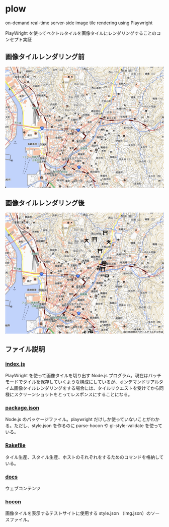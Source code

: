 # plow
on-demand real-time server-side image tile rendering using Playwright

PlayWright を使ってベクトルタイルを画像タイルにレンダリングすることのコンセプト実証

## 画像タイルレンダリング前

[![](img/vector-tiles.jpg)](https://hfu.github.io/plow/)

## 画像タイルレンダリング後

[![](img/image-tiles.jpg)](https://hfu.github.io/plow/img.html)

## ファイル説明

### [index.js](index.js)
PlayWright を使って画像タイルを切り出す Node.js プログラム。現在はバッチモードでタイルを保存していくような構成にしているが、オンデマンドリアルタイム画像タイルレンダリングをする場合には、タイルリクエストを受けてから同様にスクリーンショットをとってレスポンスにすることになる。

### [package.json](package.json)
Node.js のパッケージファイル。playwright だけしか使っていないことがわかる。ただし、style.json を作るのに parse-hocon や gl-style-validate を使っている。

### [Rakefile](Rakefile)
タイル生産、スタイル生産、ホストのそれぞれをするためのコマンドを格納している。

### [docs](docs)
ウェブコンテンツ

### [hocon](hocon)
画像タイルを表示するテストサイトに使用する style.json （img.json）のソースファイル。


